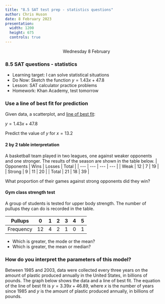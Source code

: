 ```yaml
---
title: "8.5 SAT test prep - statistics questions"
author: Chris Huson
date: 8 February 2023
presentation:
  width: 1200
  height: 675
  controls: true
---
```


<!-- slide -->
$\hspace{5cm}$ Wednesday 8 February

### 8.5 SAT questions - statistics

- Learning target: I can solve statistical situations
- Do Now: Sketch the function $y=1.43x+47.8$
- Lesson: SAT calculator practice problems
- Homework: Khan Academy, test tomorrow

<!-- slide -->

### Use a line of best fit for prediction

Given data, a scatterplot, and [line of best fit](https://www.desmos.com/calculator/9kilx9qojk):

$y=1.43x+47.8$

Predict the value of $y$ for $x=13.2$

<!-- slide -->

#### 2 by 2 table interpretation

A basketball team played in two leagues, one against weaker opponents and one stronger. The results of the season are shown in the table below.
| Opponents | Wins | Losses | Total |
| --- | --- | --- | --- |
| Weak | 12 | 7 | 19 |
| Strong | 9 | 11 | 20 |
| Total | 21 | 18 | 39 |

What proportion of their games against strong opponents did they win?

<!-- slide -->

#### Gym class strength test

A group of students is tested for upper body strength. The number of pullups they can do is recorded in the table.

| Pullups | 0 | 1 | 2 | 3 | 4 | 5 |
| --- | --- | --- | --- | --- | --- | --- |
| Frequency | 12 | 4 | 2 | 1 | 0 | 1 |

- Which is greater, the mode or the mean?
- Which is greater, the mean or median?

<!-- slide -->

### How do you interpret the parameters of this model?

Between 1985 and 2003, data were collected every
three years on the amount of plastic produced annually in the United States, in billions of pounds. The graph below shows the data and a line of best fit. The equation of the line of best fit is $y = 3.39x + 46.89$, where $x$ is the number of years since 1985 and $y$ is the amount of plastic produced annually, in billions of pounds.

<!-- slide -->